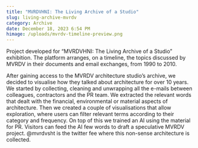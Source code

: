 ```yaml
---
title: "MVRDVHNI: The Living Archive of a Studio"
slug: living-archive-mvrdv
category: Archive
date: December 18, 2023 6:54 PM
himage: /uploads/mvrdv-timeline-preview.png
---
```

Project developed for “MVRDVHNI: The Living Archive of a Studio” exhibition. The platform arranges, on a timeline, the topics discussed by MVRDV in their documents and email exchanges, from 1990 to 2010.


After gaining access to the MVRDV architecture studio’s archive, we decided to visualise how they talked about architecture for over 10 years. We started by collecting, cleaning and unwrapping all the e-mails between colleagues, contractors and the PR team. We extracted the relevant words that dealt with the financial, environmental or material aspects of architecture. Then we created a couple of visualisations that allow exploration, where users can filter relevant terms according to their category and frequency.
On top of this we trained an AI using the material for PR. Visitors can feed the AI few words to draft a speculative MVRDV project. @mvrdvsht is the twitter fee where this non-sense architecture is collected.